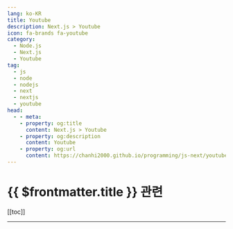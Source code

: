 ```yaml
---
lang: ko-KR
title: Youtube
description: Next.js > Youtube
icon: fa-brands fa-youtube
category: 
  - Node.js
  - Next.js
  - Youtube
tag: 
  - js
  - node
  - nodejs
  - next
  - nextjs
  - youtube
head:
  - - meta:
    - property: og:title
      content: Next.js > Youtube
    - property: og:description
      content: Youtube
    - property: og:url
      content: https://chanhi2000.github.io/programming/js-next/youtube.html
---
```


# {{ $frontmatter.title }} 관련

[[toc]]

---

<MyYouTubeItems jsonName="yu-academind" /><!-- Academind -->
<MyYouTubeItems jsonName="yu-BecodemyOfficial" /><!-- Becodemy -->
<MyYouTubeItems jsonName="yu-CoderOne" /><!-- CoderOne -->
<MyYouTubeItems jsonName="yu-DaveGrayTeachesCode" /><!-- Dave Gray -->
<MyYouTubeItems jsonName="yu-hobbyMett" /><!-- 코딩하는오후 -->
<MyYouTubeItems jsonName="yu-KenuHeo" /><!-- Kenu Heo -->
<MyYouTubeItems jsonName="yu-eddiejaoude" /><!-- Eddie Jaoude -->
<MyYouTubeItems jsonName="yu-codewithlari" /><!-- code with lari -->
<MyYouTubeItems jsonName="yu-webprodigies" /><!-- Web Prodigies -->
<MyYouTubeItems jsonName="yu-CodewithSloba" /><!-- Code with Sloba -->
<MyYouTubeItems jsonName="yu-WebChainDev" /><!-- WebChain Dev -->
<MyYouTubeItems jsonName="yu-MaxProgramming" /><!-- Max Programming -->
<MyYouTubeItems jsonName="yu-log_the_summer" /><!-- 써머 log the summer -->
<MyYouTubeItems jsonName="yu-LamaDev" /><!-- Lama Dev -->
<MyYouTubeItems jsonName="yu-jeonghwan_kim" /><!-- 김정환 -->
<MyYouTubeItems jsonName="yu-developedbyed" /><!-- developedbyed -->
<MyYouTubeItems jsonName="yu-Codevolution" /><!-- Codevolution -->
<MyYouTubeItems jsonName="yu-ProgrammerZamanNow" /><!-- Programmer Zaman Now -->
<MyYouTubeItems jsonName="yu-JollyCoding" /><!-- Jolly Coding -->
<MyYouTubeItems jsonName="yu-leerob" /><!-- Lee Robinson -->
<MyYouTubeItems jsonName="yu-ByteGrad" /><!-- ByteGrad -->
<MyYouTubeItems jsonName="yu-VetrivelRavi" /><!-- Vetrivel Ravi -->
<MyYouTubeItems jsonName="yu-webdecoded" /><!-- webdecoded -->
<MyYouTubeItems jsonName="yu-Delba" /><!-- Delba -->
<MyYouTubeItems jsonName="yu-codewithkliton" /><!-- Code with Kliton -->
<MyYouTubeItems jsonName="yu-danielbark" /><!-- Daniel Bark -->
<MyYouTubeItems jsonName="yu-reactproject" /><!-- React & Next js Projects with Sahand -->
<MyYouTubeItems jsonName="yu-coderyan" /><!-- Code Ryan -->
<MyYouTubeItems jsonName="yu-frontendzonedotcom" /><!-- frontendzone -->
<MyYouTubeItems jsonName="yu-DailyTuition" /><!-- Daily Tuition -->
<MyYouTubeItems jsonName="yu-HiteshChoudharydotcom" /><!-- Hitesh Choudhary -->
<MyYouTubeItems jsonName="yu-sangammukherjee3009" /><!-- Sangam Mukherjee -->
<MyYouTubeItems jsonName="yu-brianmmdev" /><!-- Brian Morrison -->

<TagLinks />
